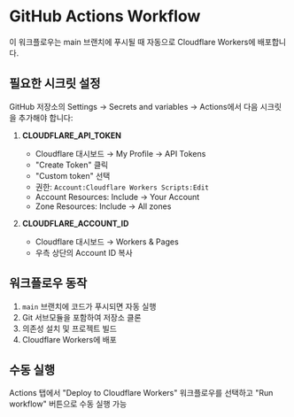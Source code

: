 # GitHub Actions Workflow

이 워크플로우는 main 브랜치에 푸시될 때 자동으로 Cloudflare Workers에 배포합니다.

## 필요한 시크릿 설정

GitHub 저장소의 Settings → Secrets and variables → Actions에서 다음 시크릿을 추가해야 합니다:

1. **CLOUDFLARE_API_TOKEN**
   - Cloudflare 대시보드 → My Profile → API Tokens
   - "Create Token" 클릭
   - "Custom token" 선택
   - 권한: `Account:Cloudflare Workers Scripts:Edit`
   - Account Resources: Include → Your Account
   - Zone Resources: Include → All zones

2. **CLOUDFLARE_ACCOUNT_ID**
   - Cloudflare 대시보드 → Workers & Pages
   - 우측 상단의 Account ID 복사

## 워크플로우 동작

1. `main` 브랜치에 코드가 푸시되면 자동 실행
2. Git 서브모듈을 포함하여 저장소 클론
3. 의존성 설치 및 프로젝트 빌드
4. Cloudflare Workers에 배포

## 수동 실행

Actions 탭에서 "Deploy to Cloudflare Workers" 워크플로우를 선택하고 "Run workflow" 버튼으로 수동 실행 가능
